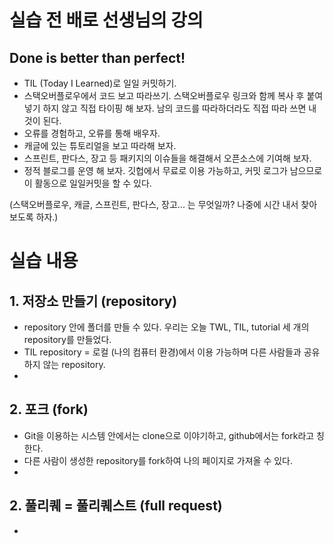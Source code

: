 # 실습 전 배로 선생님의 강의
## Done is better than perfect!
- TIL (Today I Learned)로 일일 커밋하기. 
- 스택오버플로우에서 코드 보고 따라쓰기. 스택오버플로우 링크와 함께 복사 후 붙여넣기 하지 않고 직접 타이핑 해 보자. 남의 코드를 따라하더라도 직접 따라 쓰면 내 것이 된다.
- 오류를 경험하고, 오류를 통해 배우자.
- 캐글에 있는 튜토리얼을 보고 따라해 보자.
- 스프린트, 판다스, 장고 등 패키지의 이슈들을 해결해서 오픈소스에 기여해 보자.
- 정적 블로그를 운영 해 보자. 깃헙에서 무료로 이용 가능하고, 커밋 로그가 남으므로 이 활동으로 일일커밋을 할 수 있다. 

(스택오버플로우, 캐글, 스프린트, 판다스, 장고... 는 무엇일까? 나중에 시간 내서 찾아보도록 하자.)

# 실습 내용 
## 1. 저장소 만들기 (repository)
- repository 안에 폴더를 만들 수 있다. 우리는 오늘 TWL, TIL, tutorial 세 개의 repository를 만들었다.
- TIL repository = 로컬 (나의 컴퓨터 환경)에서 이용 가능하며 다른 사람들과 공유하지 않는 repository.
- 
## 2. 포크 (fork) 
- Git을 이용하는 시스템 안에서는 clone으로 이야기하고, github에서는 fork라고 칭한다.
- 다른 사람이 생성한 repository를 fork하여 나의 페이지로 가져올 수 있다. 
- 
## 2. 풀리퀘 = 풀리퀘스트 (full request)
- 
